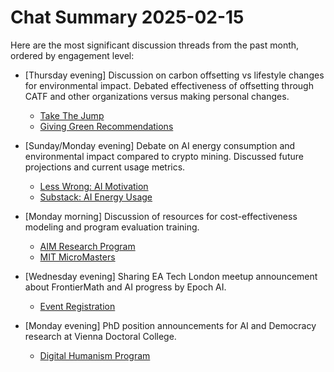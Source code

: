 # Chat Summary 2025-02-15

Here are the most significant discussion threads from the past month, ordered by engagement level:

* [Thursday evening] Discussion on carbon offsetting vs lifestyle changes for environmental impact. Debated effectiveness of offsetting through CATF and other organizations versus making personal changes.
  * [Take The Jump](https://takethejump.org)
  * [Giving Green Recommendations](https://www.givinggreen.earth/top-climate-change-nonprofit-donations-recommendations)

* [Sunday/Monday evening] Debate on AI energy consumption and environmental impact compared to crypto mining. Discussed future projections and current usage metrics.
  * [Less Wrong: AI Motivation](https://www.lesswrong.com/posts/Kobbt3nQgv3yn29pr/my-motivation-and-theory-of-change-for-working-in-ai)
  * [Substack: AI Energy Usage](https://andymasley.substack.com/p/individual-ai-use-is-not-bad-for)

* [Monday morning] Discussion of resources for cost-effectiveness modeling and program evaluation training.
  * [AIM Research Program](https://www.aimresearchprogram.com/)
  * [MIT MicroMasters](https://micromasters.mit.edu/dedp/)

* [Wednesday evening] Sharing EA Tech London meetup announcement about FrontierMath and AI progress by Epoch AI.
  * [Event Registration](https://lu.ma/asus2jfi)

* [Monday evening] PhD position announcements for AI and Democracy research at Vienna Doctoral College.
  * [Digital Humanism Program](https://semantic-systems.org/vienna-doctoral-college-on-digital-humanism/)